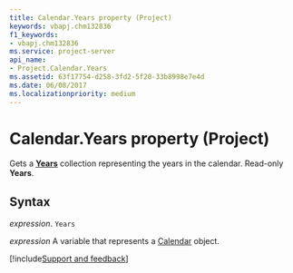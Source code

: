 ```yaml
---
title: Calendar.Years property (Project)
keywords: vbapj.chm132836
f1_keywords:
- vbapj.chm132836
ms.service: project-server
api_name:
- Project.Calendar.Years
ms.assetid: 63f17754-d258-3fd2-5f20-33b8998e7e4d
ms.date: 06/08/2017
ms.localizationpriority: medium
---
```



# Calendar.Years property (Project)

Gets a **[Years](Project.years.md)** collection representing the years in the calendar. Read-only **Years**.


## Syntax

_expression_. `Years`

_expression_ A variable that represents a [Calendar](./Project.Calendar.md) object.

[!include[Support and feedback](~/includes/feedback-boilerplate.md)]